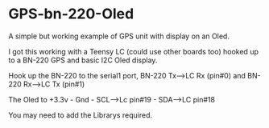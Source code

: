 # GPS-bn-220-Oled
  
  A simple but working example of  GPS unit with display on an Oled.
  
  I got this working with a Teensy LC (could use other boards too) hooked up to a BN-220 GPS and basic I2C Oled display.
  
  Hook up the BN-220 to the serial1 port, BN-220 Tx-->LC Rx (pin#0) and BN-220 Rx-->LC Tx (pin#1)
  
  The Oled to +3.3v - Gnd - SCL-->Lc pin#19 - SDA-->LC pin#18
  
  You may need to add the Librarys required.

